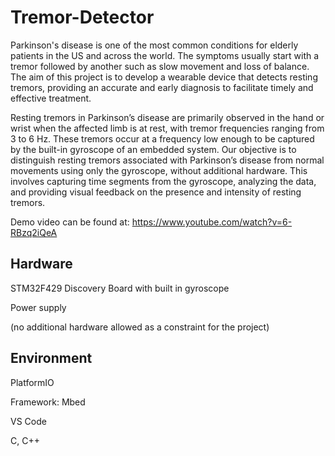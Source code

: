 # Tremor-Detector
Parkinson's disease is one of the most common conditions for elderly patients in the US and across the world. The symptoms usually start with a tremor followed by another such as slow movement and loss of balance. The aim of this project is to develop a wearable device that detects resting tremors, providing an accurate and early diagnosis to facilitate timely and effective treatment.

Resting tremors in Parkinson’s disease are primarily observed in the hand or wrist when the affected limb is at rest, with tremor frequencies ranging from 3 to 6 Hz. These tremors occur at a frequency low enough to be captured by the built-in gyroscope of an embedded system. Our objective is to distinguish resting tremors associated with Parkinson’s disease from normal movements using only the gyroscope, without additional hardware. This involves capturing time segments from the gyroscope, analyzing the data, and providing visual feedback on the presence and intensity of resting tremors.

Demo video can be found at: https://www.youtube.com/watch?v=6-RBzq2iQeA

## Hardware
STM32F429 Discovery Board with built in gyroscope

Power supply

(no additional hardware allowed as a constraint for the project)

## Environment
PlatformIO

Framework: Mbed

VS Code

C, C++
